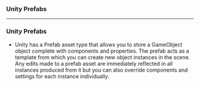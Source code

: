 
### Unity Prefabs

---------------------------------------

### Unity Prefabs

* Unity has a Prefab asset type that allows you to store a GameObject object complete with components and properties. The prefab acts as a template from which you can create new object instances in the scene. Any edits made to a prefab asset are immediately reflected in all instances produced from it but you can also override components and settings for each instance individually.
